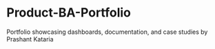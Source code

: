 # Product-BA-Portfolio
Portfolio showcasing dashboards, documentation, and case studies by Prashant Kataria
